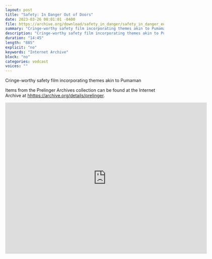 ```yaml
---
layout: post
title: "Safety: In Danger Out of Doors"
date: 2023-03-26 00:01:01 -0400
file: https://archive.org/download/safety_in_danger/safety_in_danger_edit.mp4
summary: "Cringe-worthy safety film incorporating themes akin to Pumaman"
description: "Cringe-worthy safety film incorporating themes akin to Pumaman"
duration: "14:45"
length: "885"
explicit: "no" 
keywords: "Internet Archive"
block: "no" 
categories: vodcast
voices: ""
---
```

Cringe-worthy safety film incorporating themes akin to Pumaman

Items from the Prelinger Archives collection can be found at the Internet Archive at <hhttps://archive.org/details/prelinger>.

<iframe src="https://archive.org/embed/safety_in_danger" width="640" height="480" frameborder="0" webkitallowfullscreen="true" mozallowfullscreen="true" allowfullscreen></iframe>
